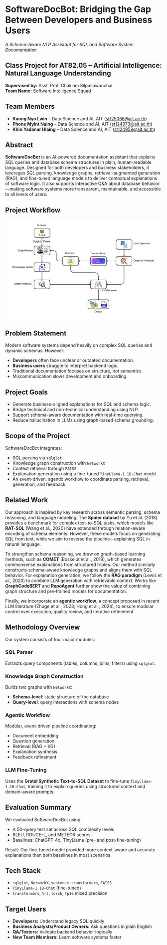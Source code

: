# SoftwareDocBot: Bridging the Gap Between Developers and Business Users  
_A Schema-Aware NLP Assistant for SQL and Software System Documentation_

## Class Project for AT82.05 – Artificial Intelligence: Natural Language Understanding  
**Supervised by:** Asst. Prof. Chaklam Silpasuwanchai  
**Team Name:** Software Intelligence Squad



## Team Members
- **Kaung Nyo Lwin** – Data Science and AI, AIT ([st125066@ait.ac.th](mailto:st125066@ait.ac.th))
- **Phone Myint Naing** – Data Science and AI, AIT ([st124973@ait.ac.th](mailto:st124973@ait.ac.th))
- **Khin Yadanar Hlaing** – Data Science and AI, AIT ([st124959@ait.ac.th](mailto:st124959@ait.ac.th))


##  Abstract

**SoftwareDocBot** is an AI-powered documentation assistant that explains SQL queries and database schema structures in plain, human-readable language. Designed for both developers and business stakeholders, it leverages SQL parsing, knowledge graphs, retrieval-augmented generation (RAG), and fine-tuned language models to deliver contextual explanations of software logic. It also supports interactive Q&A about database behavior—making software systems more transparent, maintainable, and accessible to all levels of users.


##  Project Workflow

![SoftwareDocBot Architecture](assets/workflow.png)


##  Problem Statement

Modern software systems depend heavily on complex SQL queries and dynamic schemas. However:
- **Developers** often face unclear or outdated documentation.
- **Business users** struggle to interpret backend logic.
- Traditional documentation focuses on structure, not semantics.
- Miscommunication slows development and onboarding.


##  Project Goals

- Generate business-aligned explanations for SQL and schema logic.
- Bridge technical and non-technical understanding using NLP.
- Support schema-aware documentation with real-time querying.
- Reduce hallucination in LLMs using graph-based schema grounding.


## Scope of the Project

SoftwareDocBot integrates:
- SQL parsing via `sqlglot`
- Knowledge graph construction with `NetworkX`
- Context retrieval through `FAISS`
- Explanation generation using a fine-tuned `TinyLlama-1.1B-Chat` model
- An event-driven, agentic workflow to coordinate parsing, retrieval, generation, and feedback



##  Related Work

Our approach is inspired by key research across semantic parsing, schema reasoning, and language modeling. The **Spider dataset** by Yu et al. (2018) provides a benchmark for complex text-to-SQL tasks, which models like **RAT-SQL** (Wang et al., 2020) have extended through relation-aware encoding of schema elements. However, these models focus on generating SQL from text, while we aim to reverse the pipeline—explaining SQL in natural language.

To strengthen schema reasoning, we draw on graph-based learning methods, such as **COMET** (Bosselut et al., 2019), which generates commonsense explanations from structured triples. Our method similarly constructs schema-aware knowledge graphs and aligns them with SQL behavior. For explanation generation, we follow the **RAG paradigm** (Lewis et al., 2020) to combine LLM generation with retrievable context. Works like **GraphCodeBERT** and **RepoAgent** further show the value of combining graph structure and pre-trained models for documentation.

Finally, we incorporate an **agentic workflow**, a concept proposed in recent LLM literature (Zhuge et al., 2023; Hong et al., 2024), to ensure modular control over execution, quality review, and iterative refinement.



##  Methodology Overview

Our system consists of four major modules:

###  SQL Parser
Extracts query components (tables, columns, joins, filters) using `sqlglot`.

###  Knowledge Graph Construction
Builds two graphs with `NetworkX`:
- **Schema-level**: static structure of the database
- **Query-level**: query interactions with schema nodes

###  Agentic Workflow
Modular, event-driven pipeline coordinating:
- Document embedding
- Question generation
- Retrieval (RAG + KG)
- Explanation synthesis
- Feedback refinement

###  LLM Fine-Tuning
Uses the **Gretel Synthetic Text-to-SQL Dataset** to fine-tune `TinyLlama-1.1B-Chat`, training it to explain queries using structured context and domain-aware prompts.



##  Evaluation Summary

We evaluated SoftwareDocBot using:
- A 50-query test set across SQL complexity levels
- BLEU, ROUGE-L, and METEOR scores
- Baselines: ChatGPT-4o, TinyLlama (pre- and post-fine-tuning)

Result: Our fine-tuned model provided more context-aware and accurate explanations than both baselines in most scenarios.




##  Tech Stack

- `sqlglot`, `NetworkX`, `sentence-transformers`, `FAISS`
- `TinyLlama-1.1B-Chat` (fine-tuned)
- `transformers`, `trl`, `torch`, `fp16` mixed precision


##  Target Users

- **Developers:** Understand legacy SQL quickly  
- **Business Analysts/Product Owners:** Ask questions in plain English  
- **QA/Testers:** Validate backend behavior logically  
- **New Team Members:** Learn software systems faster



